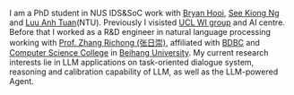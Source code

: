 I am a PhD student in NUS IDS&SoC work with [Bryan Hooi](https://www.comp.nus.edu.sg/cs/people/bhooi/), [See Kiong Ng](https://www.comp.nus.edu.sg/~ngsk/) and  [Luu Anh Tuan](https://tuanluu.github.io/)(NTU). Previously I visisted [UCL WI group](https://wi.cs.ucl.ac.uk/) and AI centre. Before that I worked as a R&D engineer in natural language processing working with [Prof. Zhang Richong (张日崇)](http://act.buaa.edu.cn/zhangrc/), affiliated with [BDBC](http://bdbc.buaa.edu.cn/?lang=zh) and [Computer Science College](http://scse.buaa.edu.cn/) in [Beihang University](www.buaa.edu.cn). My current research interests lie in LLM applications on task-oriented dialogue system, reasoning and calibration capability of LLM, as well as the LLM-powered Agent. 
